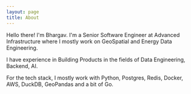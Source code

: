 ```yaml
---
layout: page
title: About
---
```



Hello there! I'm Bhargav. I'm a Senior Software Engineer at Advanced Infrastructure where I mostly work on GeoSpatial and Energy Data Engineering.

I have experience in Building Products in the fields of Data Engineering, Backend, AI.

For the tech stack, I mostly work with Python, Postgres, Redis, Docker, AWS, DuckDB, GeoPandas and a bit of Go.
